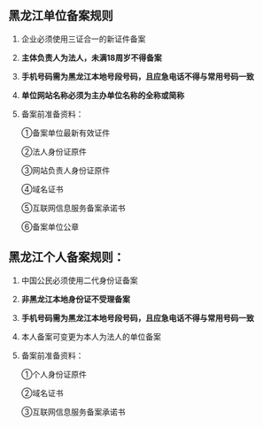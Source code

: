 ## 黑龙江单位备案规则

1. 企业必须使用三证合一的新证件备案

2. **主体负责人为法人，未满18周岁不得备案**

3. **手机号码需为黑龙江本地号段号码，且应急电话不得与常用号码一致**

5. **单位网站名称必须为主办单位名称的全称或简称**

6. 备案前准备资料：

   ①备案单位最新有效证件

   ②法人身份证原件

   ③网站负责人身份证原件
   
   ④域名证书
   
   ⑤互联网信息服务备案承诺书

   ⑥备案单位公章
   
   
## 黑龙江个人备案规则：

1. 中国公民必须使用二代身份证备案

2. **非黑龙江本地身份证不受理备案**

3. **手机号码需为黑龙江本地号段号码，且应急电话不得与常用号码一致**

4. 本人备案可变更为本人为法人的单位备案

5. 备案前准备资料：

   ①个人身份证原件
   
   ②域名证书
   
   ③互联网信息服务备案承诺书
